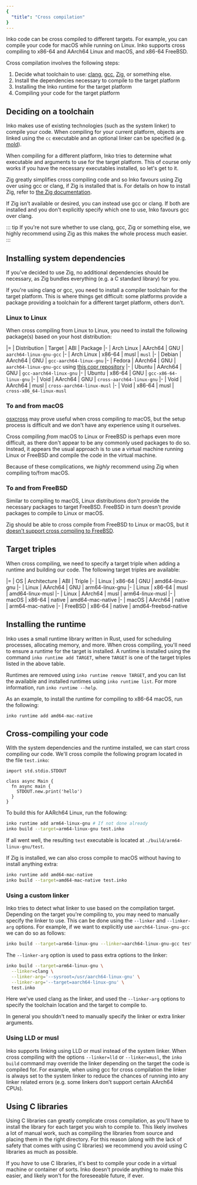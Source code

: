 ```yaml
---
{
  "title": "Cross compilation"
}
---
```


Inko code can be cross compiled to different targets. For example, you can
compile your code for macOS while running on Linux. Inko supports cross
compiling to x86-64 and AArch64 Linux and macOS, and x86-64 FreeBSD.

Cross compilation involves the following steps:

1. Decide what toolchain to use: [clang](https://clang.llvm.org/),
   [gcc](https://gcc.gnu.org/), [Zig](https://ziglang.org/), or something else.
1. Install the dependencies necessary to compile to the target platform
1. Installing the Inko runtime for the target platform
1. Compiling your code for the target platform

## Deciding on a toolchain

Inko makes use of existing technologies (such as the system linker) to compile
your code. When compiling for your current platform, objects are linked using
the `cc` executable and an optional linker can be specified (e.g.
[mold](https://github.com/rui314/mold)).

When compiling for a different platform, Inko tries to determine what executable
and arguments to use for the target platform. This of course only works if you
have the necessary executables installed, so let's get to it.

Zig greatly simplifies cross compiling code and so Inko favours using Zig over
using gcc or clang, if Zig is installed that is. For details on how to install
Zig, refer to [the Zig
documentation](https://ziglang.org/learn/getting-started/).

If Zig isn't available or desired, you can instead use gcc or clang. If both are
installed and you don't explicitly specify which one to use, Inko favours gcc
over clang.

::: tip
If you're not sure whether to use clang, gcc, Zig or something else, we highly
recommend using Zig as this makes the whole process much easier.
:::

## Installing system dependencies

If you've decided to use Zig, no additional dependencies should be necessary, as
Zig bundles everything (e.g. a C standard library) for you.

If you're using clang or gcc, you need to install a compiler toolchain for the
target platform. This is where things get difficult: some platforms provide a
package providing a toolchain for a different target platform, others don't.

### Linux to Linux

When cross compiling from Linux to Linux, you need to install the following
package(s) based on your host distribution:

|=
| Distribution
| Target
| ABI
| Package
|-
| Arch Linux
| AArch64
| GNU
| `aarch64-linux-gnu-gcc`
|-
| Arch Linux
| x86-64
| musl
| `musl`
|-
| Debian
| AArch64
| GNU
| `gcc-aarch64-linux-gnu`
|-
| Fedora
| AArch64
| GNU
| `aarch64-linux-gnu-gcc` using [this copr
  repository](https://copr.fedorainfracloud.org/coprs/lantw44/aarch64-linux-gnu-toolchain/)
|-
| Ubuntu
| AArch64
| GNU
| `gcc-aarch64-linux-gnu`
|-
| Ubuntu
| x86-64
| GNU
| `gcc-x86-64-linux-gnu`
|-
| Void
| AArch64
| GNU
| `cross-aarch64-linux-gnu`
|-
| Void
| AArch64
| musl
| `cross-aarch64-linux-musl`
|-
| Void
| x86-64
| musl
| `cross-x86_64-linux-musl`

### To and from macOS

[osxcross](https://github.com/tpoechtrager/osxcross) may prove useful when cross
compiling _to_ macOS, but the setup process is difficult and we don't have any
experience using it ourselves.

Cross compiling _from_ macOS to Linux or FreeBSD is perhaps even more difficult,
as there don't appear to be any commonly used packages to do so. Instead, it
appears the usual approach is to use a virtual machine running Linux or FreeBSD
and compile the code in the virtual machine.

Because of these complications, we _highly_ recommend using Zig when compiling
to/from macOS.

### To and from FreeBSD

Similar to compiling to macOS, Linux distributions don't provide the necessary
packages to target FreeBSD. FreeBSD in turn doesn't provide packages to compile
to Linux or macOS.

Zig should be able to cross compile from FreeBSD to Linux or macOS, but it
[doesn't support cross compiling to
FreeBSD](https://github.com/ziglang/zig/issues/2876).

## Target triples

When cross compiling, we need to specify a target triple when adding a runtime
and building our code. The following target triples are available:

|=
| OS
| Architecture
| ABI
| Triple
|-
| Linux
| x86-64
| GNU
| amd64-linux-gnu
|-
| Linux
| AArch64
| GNU
| arm64-linux-gnu
|-
| Linux
| x86-64
| musl
| amd64-linux-musl
|-
| Linux
| AArch64
| musl
| arm64-linux-musl
|-
| macOS
| x86-64
| native
| amd64-mac-native
|-
| macOS
| AArch64
| native
| arm64-mac-native
|-
| FreeBSD
| x86-64
| native
| amd64-freebsd-native

## Installing the runtime

Inko uses a small runtime library written in Rust, used for scheduling
processes, allocating memory, and more. When cross compiling, you'll need to
ensure a runtime for the target is installed. A runtime is installed using the
command `inko runtime add TARGET`, where `TARGET` is one of the target triples
listed in the above table.

Runtimes are removed using `inko runtime remove TARGET`, and you can list the
available and installed runtimes using `inko runtime list`. For more
information, run `inko runtime --help`.

As an example, to install the runtime for compiling to x86-64 macOS, run the
following:

```
inko runtime add amd64-mac-native
```

## Cross-compiling your code

With the system dependencies and the runtime installed, we can start cross
compiling our code. We'll cross compile the following program located in the
file `test.inko`:

```inko
import std.stdio.STDOUT

class async Main {
  fn async main {
    STDOUT.new.print('hello')
  }
}
```

To build this for AARch64 Linux, run the following:

```bash
inko runtime add arm64-linux-gnu # If not done already
inko build --target=arm64-linux-gnu test.inko
```

If all went well, the resulting `test` executable is located at
`./build/arm64-linux-gnu/test`.

If Zig is installed, we can also cross compile to macOS without having to
install anything extra:

```bash
inko runtime add amd64-mac-native
inko build --target=amd64-mac-native test.inko
```

### Using a custom linker

Inko tries to detect what linker to use based on the compilation target.
Depending on the target you're compiling to, you may need to manually specify
the linker to use. This can be done using the `--linker` and `--linker-arg`
options. For example, if we want to explicitly use `aarch64-linux-gnu-gcc` we
can do so as follows:

```bash
inko build --target=arm64-linux-gnu --linker=aarch64-linux-gnu-gcc test.inko
```

The `--linker-arg` option is used to pass extra options to the linker:

```bash
inko build --target=arm64-linux-gnu \
  --linker=clang \
  --linker-arg='--sysroot=/usr/aarch64-linux-gnu' \
  --linker-arg='--target=aarch64-linux-gnu' \
  test.inko
```

Here we've used clang as the linker, and used the `--linker-arg` options to
specify the toolchain location and the target to compile to.

In general you shouldn't need to manually specify the linker or extra linker
arguments.

### Using LLD or musl

Inko supports linking using LLD or musl instead of the system linker. When
cross compiling with the options `--linker=lld` or `--linker=musl`, the `inko
build` command may override the linker depending on the target the code is
compiled for. For example, when using gcc for cross compilation the linker is
always set to the system linker to reduce the chances of running into any linker
related errors (e.g. some linkers don't support certain AArch64 CPUs).

## Using C libraries

Using C libraries can greatly complicate cross compilation, as you'll have to
install the library for each target you wish to compile to. This likely involves
a lot of manual work, such as compiling the libraries from source and placing
them in the right directory. For this reason (along with the lack of safety that
comes with using C libraries) we recommend you avoid using C libraries as much
as possible.

If you _have_ to use C libraries, it's best to compile your code in a virtual
machine or container of sorts. Inko doesn't provide anything to make this
easier, and likely won't for the foreseeable future, if ever.

